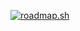 [![roadmap.sh](https://api.roadmap.sh/v1-badge/tall/650d1d51d5295d7a81330853?variant=dark&roadmaps=react%2Cpython)](https://roadmap.sh)
